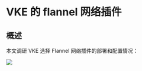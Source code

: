 # VKE 的 flannel 网络插件

## 概述

本文调研 VKE 选择 Flannel 网络插件的部署和配置情况：

![](https://image-host-1251893006.cos.ap-chengdu.myqcloud.com/2025%2F09%2F22%2F20250922152859.png)

